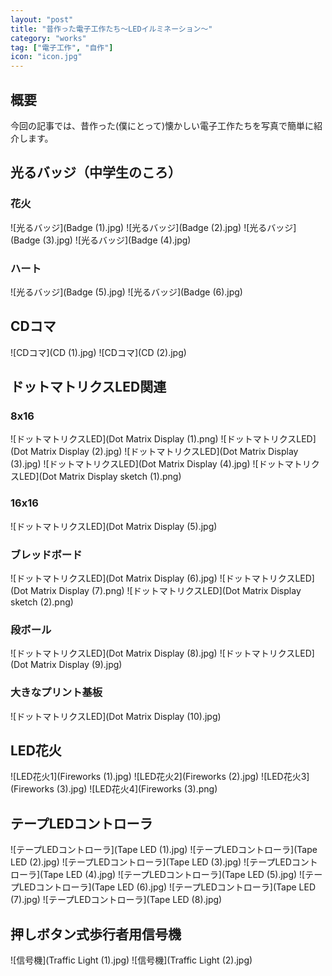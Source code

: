 ```yaml
---
layout: "post"
title: "昔作った電子工作たち～LEDイルミネーション～"
category: "works"
tag: ["電子工作", "自作"]
icon: "icon.jpg"
---
```


## 概要

今回の記事では、昔作った(僕にとって)懐かしい電子工作たちを写真で簡単に紹介します。
<!--more-->

## 光るバッジ（中学生のころ）

### 花火

![光るバッジ](Badge (1).jpg)
![光るバッジ](Badge (2).jpg)
![光るバッジ](Badge (3).jpg)
![光るバッジ](Badge (4).jpg)

### ハート

![光るバッジ](Badge (5).jpg)
![光るバッジ](Badge (6).jpg)

## CDコマ

![CDコマ](CD (1).jpg)
![CDコマ](CD (2).jpg)

## ドットマトリクスLED関連

### 8x16

![ドットマトリクスLED](Dot Matrix Display (1).png)
![ドットマトリクスLED](Dot Matrix Display (2).jpg)
![ドットマトリクスLED](Dot Matrix Display (3).jpg)
![ドットマトリクスLED](Dot Matrix Display (4).jpg)
![ドットマトリクスLED](Dot Matrix Display sketch (1).png)

### 16x16

![ドットマトリクスLED](Dot Matrix Display (5).jpg)

### ブレッドボード

![ドットマトリクスLED](Dot Matrix Display (6).jpg)
![ドットマトリクスLED](Dot Matrix Display (7).png)
![ドットマトリクスLED](Dot Matrix Display sketch (2).png)

### 段ボール

![ドットマトリクスLED](Dot Matrix Display (8).jpg)
![ドットマトリクスLED](Dot Matrix Display (9).jpg)

### 大きなプリント基板

![ドットマトリクスLED](Dot Matrix Display (10).jpg)

## LED花火

![LED花火1](Fireworks (1).jpg)
![LED花火2](Fireworks (2).jpg)
![LED花火3](Fireworks (3).jpg)
![LED花火4](Fireworks (3).png)

## テープLEDコントローラ

![テープLEDコントローラ](Tape LED (1).jpg)
![テープLEDコントローラ](Tape LED (2).jpg)
![テープLEDコントローラ](Tape LED (3).jpg)
![テープLEDコントローラ](Tape LED (4).jpg)
![テープLEDコントローラ](Tape LED (5).jpg)
![テープLEDコントローラ](Tape LED (6).jpg)
![テープLEDコントローラ](Tape LED (7).jpg)
![テープLEDコントローラ](Tape LED (8).jpg)

## 押しボタン式歩行者用信号機

![信号機](Traffic Light (1).jpg)
![信号機](Traffic Light (2).jpg)

